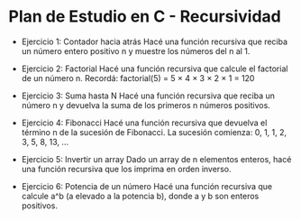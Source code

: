 # Plan de Estudio en C - Recursividad

- Ejercicio 1: Contador hacia atrás
Hacé una función recursiva que reciba un número entero positivo n y muestre los números del n al 1.

- Ejercicio 2: Factorial
Hacé una función recursiva que calcule el factorial de un número n.
Recordá: factorial(5) = 5 × 4 × 3 × 2 × 1 = 120

- Ejercicio 3: Suma hasta N
Hacé una función recursiva que reciba un número n y devuelva la suma de los primeros n números positivos.

- Ejercicio 4: Fibonacci
Hacé una función recursiva que devuelva el término n de la sucesión de Fibonacci.
La sucesión comienza: 0, 1, 1, 2, 3, 5, 8, 13, ...

- Ejercicio 5: Invertir un array
Dado un array de n elementos enteros, hacé una función recursiva que los imprima en orden inverso.

- Ejercicio 6: Potencia de un número
Hacé una función recursiva que calcule a^b (a elevado a la potencia b), donde a y b son enteros positivos.
